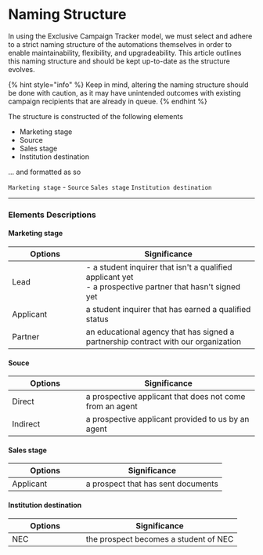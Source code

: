 # Naming Structure

In using the Exclusive Campaign Tracker model, we must select and adhere to a strict naming structure of the automations themselves in order to enable maintainability, flexibility, and upgradeability. This article outlines this naming structure and should be kept up-to-date as the structure evolves.

{% hint style="info" %}
Keep in mind, altering the naming structure should be done with caution, as it may have unintended outcomes with existing campaign recipients that are already in queue.
{% endhint %}

The structure is constructed of the following elements

* Marketing stage
* Source
* Sales stage
* Institution destination

... and formatted as so

`Marketing stage` - `Source` `Sales stage` `Institution destination`

***

### Elements Descriptions

#### Marketing stage

<table><thead><tr><th width="135">Options</th><th>Significance</th></tr></thead><tbody><tr><td>Lead</td><td>- a student inquirer that isn't a qualified applicant yet<br>- a prospective partner that hasn't signed yet</td></tr><tr><td>Applicant</td><td>a student inquirer that has earned a qualified status</td></tr><tr><td>Partner</td><td>an educational agency that has signed a partnership contract with our organization</td></tr></tbody></table>

#### Souce

<table><thead><tr><th width=135>Options<th>Significance<tbody><tr><td>Direct<td>a prospective applicant that does not come from an agent<tr><td>Indirect<td>a prospective applicant provided to us by an agent</table>

#### Sales stage

<table><thead><tr><th width=135>Options<th>Significance<tbody><tr><td>Applicant<td>a prospect that has sent documents</table>

#### Institution destination

<table><thead><tr><th width=135>Options<th>Significance<tbody><tr><td>NEC<td>the prospect becomes a student of NEC</table>